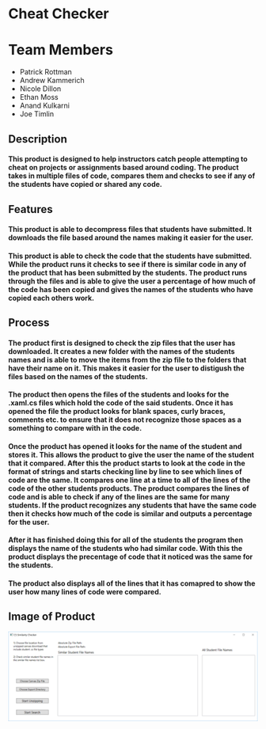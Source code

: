 # Cheat Checker

# Team Members
* Patrick Rottman
* Andrew Kammerich
* Nicole Dillon
* Ethan Moss
* Anand Kulkarni
* Joe Timlin

## Description
#### This product is designed to help instructors catch people attempting to cheat on projects or assignments based around coding. The product takes in multiple files of code, compares them and checks to see if any of the students have copied or shared any code. 
## Features 
#### This product is able to decompress files that students have submitted. It downloads the file based around the names making it easier for the user. 

#### This product is able to check the code that the students have submitted. While the product runs it checks to see if there is similar code in any of the product that has been submitted by the students. The product runs through the files and is able to give the user a percentage of how much of the code has been copied and gives the names of the students who have copied each others work.  

## Process
#### The product first is designed to check the zip files that the user has downloaded. It creates a new folder with the names of the students names and is able to move the items from the zip file to the folders that have their name on it. This makes it easier for the user to distigush the files based on the names of the students. 

#### The product then opens the files of the students and looks for the .xaml.cs files which hold the code of the said students. Once it has opened the file the product looks for blank spaces, curly braces, comments etc. to ensure that it does not recognize those spaces as a something to compare with in the code. 

#### Once the product has opened it looks for the name of the student and stores it. This allows the product to give the user the name of the student that it compared. After this the product starts to look at the code in the format of strings and starts checking line by line to see which lines of code are the same. It compares one line at a time to all of the lines of the code of the other students products. The product compares the lines of code and is able to check if any of the lines are the same for many students. If the product recognizes any students that have the same code then it checks how much of the code is similar and outputs a percentage for the user. 

#### After it has finished doing this for all of the students the program then displays the name of the students who had similar code. With this the product displays the precentage of code that it noticed was the same for the students. 

#### The product also displays all of the lines that it has comapred to show the user how many lines of code were compared. 

## Image of Product 

![Image of Product](https://github.com/patrickrottman/4320FinalProject/blob/master/pastedImage.png)
